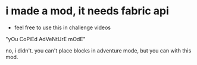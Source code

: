 # i made a mod, it needs fabric api
 - feel free to use this in challenge videos

"yOu CoPiEd AdVeNtUrE mOdE"

no, i didn't. you can't place blocks in adventure mode, but you can with this mod.

